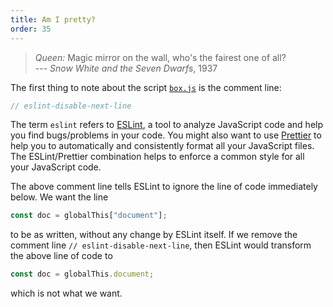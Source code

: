 ```yaml
---
title: Am I pretty?
order: 35
---
```


> _Queen:_ Magic mirror on the wall, who's the fairest one of all?\
> --- _Snow White and the Seven Dwarfs_, 1937

<!-- prettier-ignore-start -->
The first thing to note about the script
[`box.js`](https://github.com/quacksouls/lyf/blob/main/assets/src/gui/box.js)
is the comment line:
<!-- prettier-ignore-end -->

```js
// eslint-disable-next-line
```

The term `eslint` refers to [ESLint][eslint], a tool to analyze JavaScript code
and help you find bugs/problems in your code. You might also want to use
[Prettier][prettier] to help you to automatically and consistently format all
your JavaScript files. The ESLint/Prettier combination helps to enforce a common
style for all your JavaScript code.

The above comment line tells ESLint to ignore the line of code immediately
below. We want the line

```js
const doc = globalThis["document"];
```

to be as written, without any change by ESLint itself. If we remove the comment
line `// eslint-disable-next-line`, then ESLint would transform the above line
of code to

```js
const doc = globalThis.document;
```

which is not what we want.

<!--=========================================================================-->

<!-- prettier-ignore-start -->
[eslint]: https://eslint.org
[prettier]: https://prettier.io
<!-- prettier-ignore-end -->
